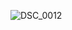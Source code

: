 ![DSC_0012](https://user-images.githubusercontent.com/106851896/172031165-f7e4a7b6-1183-42a1-a014-7b979f8ac350.JPG)
